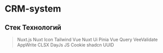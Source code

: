 # CRM-system

## Стек Технологий

> Nuxt.js
> Nuxt Icon
> Tailwind
> Vue
> Nuxt Ui
> Pinia
> Vue Query
> VeeValidate
> AppWrite
> CLSX
> DayJs
> JS Cookie
> shadcn
> UUID

